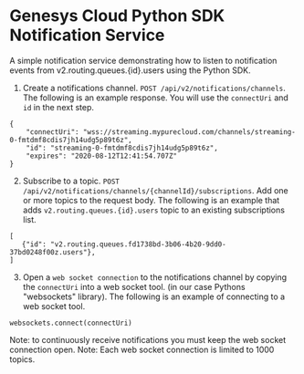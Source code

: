 # Genesys Cloud Python SDK Notification Service

A simple notification service demonstrating how to listen to notification events from v2.routing.queues.{id}.users using the Python SDK.

1. Create a notifications channel.
`POST /api/v2/notifications/channels`.
The following is an example response.
You will use the `connectUri` and `id` in the next step.

```
{
    "connectUri": "wss://streaming.mypurecloud.com/channels/streaming-0-fmtdmf8cdis7jh14udg5p89t6z",
    "id": "streaming-0-fmtdmf8cdis7jh14udg5p89t6z",
    "expires": "2020-08-12T12:41:54.707Z"
}
```

2. Subscribe to a topic.
`POST /api/v2/notifications/channels/{channelId}/subscriptions`.
Add one or more topics to the request body.
The following is an example that adds `v2.routing.queues.{id}.users` topic to an existing subscriptions list.

```
[
   {"id": "v2.routing.queues.fd1738bd-3b06-4b20-9dd0-37bd0248f00z.users"},
]
```

3. Open a `web socket connection` to the notifications channel by copying the `connectUri` into a web socket tool.
(in our case Pythons "websockets" library).
The following is an example of connecting to a web socket tool.

```
websockets.connect(connectUri)
```

Note: to continuously receive notifications you must keep the web socket connection open.
Note: Each web socket connection is limited to 1000 topics.

